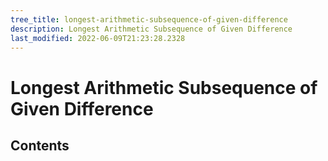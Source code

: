 ```yaml
---
tree_title: longest-arithmetic-subsequence-of-given-difference
description: Longest Arithmetic Subsequence of Given Difference
last_modified: 2022-06-09T21:23:28.2328
---
```


# Longest Arithmetic Subsequence of Given Difference

## Contents

